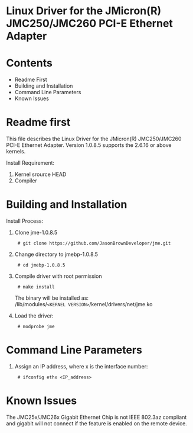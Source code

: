Linux Driver for the JMicron(R) JMC250/JMC260 PCI-E Ethernet Adapter
====================================================================

Contents
========

- Readme First
- Building and Installation
- Command Line Parameters
- Known Issues

Readme first
============

This file describes the Linux Driver for the JMicron(R) JMC250/JMC260 PCI-E Ethernet
Adapter. Version 1.0.8.5 supports the 2.6.16 or above kernels.

Install Requirement:
1. Kernel srource HEAD
2. Compiler

Building and Installation
=========================

Install Process:

1. Clone jme-1.0.8.5

        # git clone https://github.com/JasonBrownDeveloper/jme.git

2. Change directory to jmebp-1.0.8.5

        # cd jmebp-1.0.8.5

3. Compile driver with root permission

        # make install
   The binary will be installed as:  
   /lib/modules/`<KERNEL VERSION>`/kernel/drivers/net/jme.ko

4. Load the driver:

        # modprobe jme

Command Line Parameters
=======================

1. Assign an IP address, where x is the interface number:

        # ifconfig ethx <IP_address>

Known Issues
============

The JMC25x/JMC26x Gigabit Ethernet Chip is not IEEE 802.3az compliant and gigabit will not connect if the feature is enabled on the remote device.

